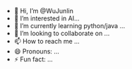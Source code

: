 - 👋 Hi, I’m @WuJunlin
- 👀 I’m interested in AI...
- 🌱 I’m currently learning python/java ...
- 💞️ I’m looking to collaborate on ...
- 📫 How to reach me ...
- 😄 Pronouns: ...
- ⚡ Fun fact: ...

<!---
WuJunlinLab/WuJunlinLab is a ✨ special ✨ repository because its `README.md` (this file) appears on your GitHub profile.
You can click the Preview link to take a look at your changes.
--->
